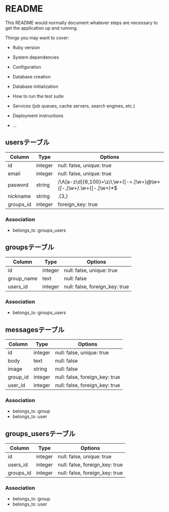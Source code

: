 # README

This README would normally document whatever steps are necessary to get the
application up and running.

Things you may want to cover:

* Ruby version

* System dependencies

* Configuration

* Database creation

* Database initialization

* How to run the test suite

* Services (job queues, cache servers, search engines, etc.)

* Deployment instructions

* ...

 ## usersテーブル
 |Column|Type|Options|
 |------|----|-------|
 |id|integer|null: false, unique: true|
 |email|integer|null: false, unique: true|
 |pasword|string|/\A[a-z\d]{8,100}+\z/i,\w+([-+.]\w+)*@\w+([-.]\w+)*\.\w+([-.]\w+)*$|
 |nickname|string|.{3,}|
 |groups_id|integer|foreign_key: true|
 ### Association
 - belongs_to :groups_users
 

 ## groupsテーブル
 |Column|Type|Options|
 |------|----|-------|
 |id|integer|null: false, unique: true|
 |group_name|text|null: false| 
 |users_id|integer|null: false, foreign_key: true|
 ### Association
 - belongs_to :groups_users


 ## messagesテーブル
 |Column|Type|Options|
 |------|----|-------|
 |id|integer|null: false, unique: true|
 |body|text|null: false|
 |image|string|null: false|
 |group_id|integer|null: false, foreign_key: true|
 |user_id|integer|null: false, foreign_key: true|
 ### Association
 - belongs_to :group
 - belongs_to :user

 ## groups_usersテーブル
 |Column|Type|Options|
 |------|----|-------|
 |id|integer|null: false, unique: true|
 |users_id|integer|null: false, foreign_key: true|
 |groups_id|integer|null: false, foreign_key: true|
 ### Association
 - belongs_to :group
 - belongs_to :user
